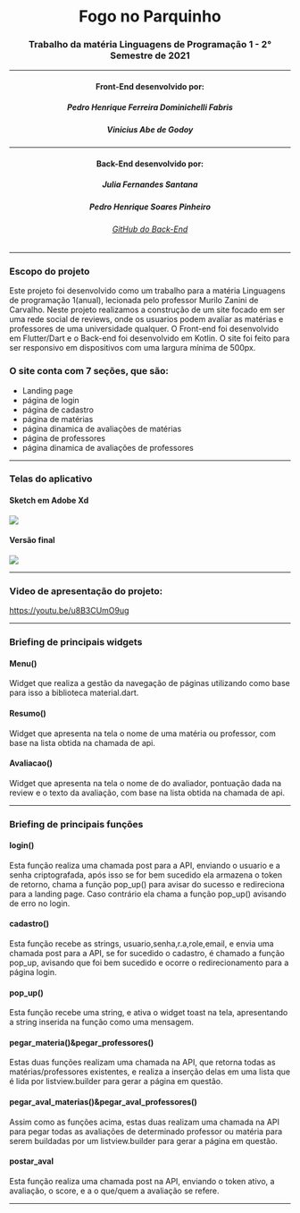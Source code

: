 <h1 align="center">Fogo no Parquinho</h1>
<h3 align="center">Trabalho da matéria Linguagens de Programação 1 - 2° Semestre de 2021</h3>
<hr>
<h4 align="center">Front-End desenvolvido por: </h4>
<h5 align="center">Pedro Henrique Ferreira Dominichelli Fabris</h5>
<h5 align="center">Vinicius Abe de Godoy</h5>
<hr>
<h4 align="center">Back-End desenvolvido por: </h4>
<h5 align="center">Julia Fernandes Santana</h5>
<h5 align="center">Pedro Henrique Soares Pinheiro</h5>
<h6 align="center"> <a href="https://github.com/julyca/fogo-no-parquinho-backend">GitHub do Back-End</a> </h6>

<hr>
<h3>Escopo do projeto</h3>
<p>
Este projeto foi desenvolvido como um trabalho para a matéria Linguagens de programação 1(anual), lecionada pelo professor Murilo Zanini de Carvalho. Neste projeto realizamos a construção de um site focado em ser uma rede social de reviews, onde os usuarios podem avaliar as matérias e professores de uma universidade qualquer. O Front-end foi desenvolvido em Flutter/Dart e o Back-end foi desenvolvido em Kotlin. O site foi feito para ser responsivo em dispositivos com uma largura mínima de 500px.
</p>
<h3>O site conta com 7 seções, que são:</h3> 
<ul>
  <li>Landing page</li> 
  <li>página de login</li> 
  <li>página de cadastro</li>
  <li>página de matérias</li>
  <li>página dinamica de avaliações de matérias</li>
  <li>página de professores</li>
  <li>página dinamica de avaliações de professores</li>
 
</ul>
<hr>
<h3>Telas do aplicativo</h3>
<h4>Sketch em Adobe Xd</h4>
<img src="https://media3.giphy.com/media/7GkkvHlzNWfdPdqj6O/giphy.gif?cid=790b7611090028a877ace59c945298de7e636448ddf11c53&rid=giphy.gif&ct=g">
<h4>Versão final</h4>
<img src="https://media0.giphy.com/media/1PQFZnkFK2Zy3Kskcm/giphy.gif?cid=790b76117d65232100af6857b14253d443d68487224a73cc&rid=giphy.gif&ct=g">
<hr>

<h3>Video de apresentação do projeto:</h3>



https://youtu.be/u8B3CUmO9ug
<hr>

<h3> Briefing de principais widgets</h3>

<h4>Menu()</h4>
<p>Widget que realiza a gestão da navegação de páginas utilizando como base para isso a biblioteca material.dart.</p>

<h4>Resumo()</h4>
<p>Widget que apresenta na tela o nome de uma matéria ou professor, com base na lista obtida na chamada de api.</p>

<h4>Avaliacao()</h4>
<p>Widget que apresenta na tela o nome de do avaliador, pontuação dada na review e o texto da avaliação, com base na lista obtida na chamada de api.</p>


<hr>

<h3> Briefing de principais funções</h3>

<h4>login()</h4>
<p>Esta função realiza uma chamada post para a API, enviando o usuario e a senha criptografada, após isso se for bem sucedido ela armazena o token de retorno, chama a função pop_up() para avisar do sucesso e redireciona para a landing page. Caso contrário ela chama a função pop_up() avisando de erro no login.</p>

<h4>cadastro()</h4>
<p>Esta função recebe as strings, usuario,senha,r.a,role,email, e envia uma chamada post para a API, se for sucedido o cadastro, é chamado a função pop_up, avisando que foi bem sucedido e ocorre o redirecionamento para a página login.</p>

<h4>pop_up()</h4>
<p>Esta função recebe uma string, e ativa o widget toast na tela, apresentando a string inserida na função como uma mensagem.</p>

<h4>pegar_materia()&pegar_professores()</h4>
<p>Estas duas funções realizam uma chamada na API, que retorna todas as matérias/professores existentes, e realiza a inserção delas em uma lista que é lida por listview.builder para gerar a página em questão.</p>

<h4>pegar_aval_materias()&pegar_aval_professores()</h4>
<p>Assim como as funções acima, estas duas realizam uma chamada na API para pegar todas as avaliações de determinado professor ou matéria para serem buildadas por um listview.builder para gerar a página em questão.</p>

<h4>postar_aval</h4>
<p>Esta função realiza uma chamada post na API, enviando o token ativo, a avaliação, o score, e a o que/quem a avaliação se refere.</p>

<hr>


